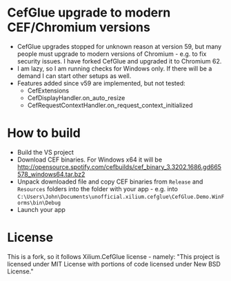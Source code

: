 # CefGlue upgrade to modern CEF/Chromium versions

* CefGlue upgrades stopped for unknown reason at version 59, but many people must upgrade to modern versions of Chromium - e.g. to fix security issues. I have forked CefGlue and upgraded it to Chromium 62.
* I am lazy, so I am running checks for Windows only. If there will be a demand I can start other setups as well.
* Features added since v59 are implemented, but not tested:
    * CefExtensions
    * CefDisplayHandler.on\_auto\_resize
    * CefRequestContextHandler.on\_request\_context_initialized

# How to build

* Build the VS project
* Download CEF binaries. For Windows x64 it will be http://opensource.spotify.com/cefbuilds/cef_binary_3.3202.1686.gd665578_windows64.tar.bz2
* Unpack downloaded file and copy CEF binaries from `Release` and `Resources` folders into the folder with your app - e.g. into `C:\Users\John\Documents\unofficial.xilium.cefglue\CefGlue.Demo.WinForms\bin\Debug`
* Launch your app

# License

This is a fork, so it follows Xilium.CefGlue license - namely: "This project is licensed under MIT License with portions of code licensed under New BSD License."